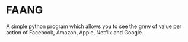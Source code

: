 # FAANG
A simple python program which allows you to see the grew of value per action of Facebook, Amazon, Apple, Netflix and Google.
